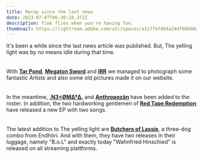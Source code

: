 ```yaml
---
title: Recap since the last news
date: 2023-07-07T06:30:18.372Z
description: Time flies when you're having fun.
thumbnail: https://lightroom.adobe.com/v2c/spaces/a117fbfd04a24df08b00dc7343422215/assets/35b6b83a8e02485581cbfffe96aaba14/revisions/5709389f9dce48eba2d90d84174beb52/renditions/41842da3828d193f968e931f770bf83c
---
```

It's been a while since the last news article was published. But, The yelling light was by no means idle during that time.\
\
\
With **[Tar Pond](https://www.theyellinglight.ch/photography/tar-pond/)**, **[Megaton Sword](https://www.theyellinglight.ch/photography/megaton-sword/)** and **[IRR](https://www.theyellinglight.ch/photography/irr/)** we managed to photograph some fantastic Artists and also some old pictures made it on our website.\
\
\
In the meantime, **[.N3<ØMΔ†Δ.](https://www.theyellinglight.ch/artists/n3-%C3%B8m%CE%B4%E2%80%A0%CE%B4/)** and **[Anthropozän](https://www.theyellinglight.ch/artists/anthropoz%C3%A4n/)** have been added to the roster. In addition, the two hardworking gentlemen of **[Red Tape Redemption](https://www.theyellinglight.ch/artists/red-tape-redemption/)** have released a new EP with two songs.\
\
\
The latest addition to The yelling light are **[Butchers of Lassie](https://www.theyellinglight.ch/artists/butchers-of-lassie/)**, a three-dog combo from Endhöri. And with them, they have two releases in their luggage, namely "B.o.L" and exactly today "Wahnfried Hinschied" is released on all streaming plattforms.